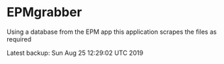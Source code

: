 # EPMgrabber
Using a database from the EPM app this application scrapes the files as required


Latest backup: Sun Aug 25 12:29:02 UTC 2019
